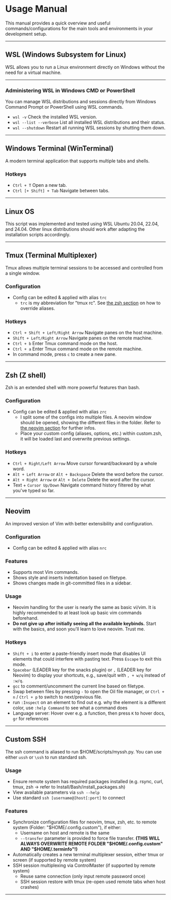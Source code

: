 # Usage Manual

This manual provides a quick overview and useful commands/configurations for the main tools and environments in your development setup.

---

## WSL (Windows Subsystem for Linux)

WSL allows you to run a Linux environment directly on Windows without the need for a virtual machine.

---

### Administering WSL in Windows CMD or PowerShell

You can manage WSL distributions and sessions directly from Windows Command Prompt or PowerShell using WSL commands.

- `wsl -v`
  Check the installed WSL version.
- `wsl --list --verbose`
  List all installed WSL distributions and their status.
- `wsl --shutdown`
  Restart all running WSL sessions by shutting them down.

---

## Windows Terminal (WinTerminal)

A modern terminal application that supports multiple tabs and shells.

### Hotkeys
- `Ctrl + T`
  Open a new tab.
- `Ctrl [+ Shift] + Tab`
  Navigate between tabs.

---

## Linux OS

This script was implemented and tested using WSL Ubuntu 20.04, 22.04, and 24.04. Other linux distributions should work after adapting the installation scripts accordingly.

---

## Tmux (Terminal Multiplexer)

Tmux allows multiple terminal sessions to be accessed and controlled from a single window.

### Configuration
- Config can be edited & applied with alias `trc`
  - `trc` is my abbreviation for "tmux rc". See [the zsh section](#zsh) on how to override aliases.

### Hotkeys
- `Ctrl + Shift + Left/Right Arrow`
  Navigate panes on the host machine.
- `Shift + Left/Right Arrow`
  Navigate panes on the remote machine.
- `Ctrl + b`
  Enter Tmux command mode on the host.
- `Ctrl + a`
  Enter Tmux command mode on the remote machine.
- In command mode, press `c` to create a new pane.

---

## Zsh (Z shell)

Zsh is an extended shell with more powerful features than bash.

### Configuration
- Config can be edited & applied with alias `zrc`
  - I split some of the configs into multiple files. A neovim window should be opened, showing the different files in the folder. Refer to [the neovim section](#neovim) for further infos.
  - Place your custom config (aliases, options, etc.) within custom.zsh, it will be loaded last and overwrite previous settings.


### Hotkeys
- `Ctrl + Right/Left Arrow`
  Move cursor forward/backward by a whole word.
- `Alt + Left Arrow` or `Alt + Backspace`
  Delete the word before the cursor.
- `Alt + Right Arrow` or `Alt + Delete`
  Delete the word after the cursor.
- Text + `Cursor Up/Down`
  Navigate command history filtered by what you've typed so far.

---

## Neovim

An improved version of Vim with better extensibility and configuration.

### Configuration
- Config can be edited & applied with alias `nrc`

### Features
- Supports most Vim commands.
- Shows style and inserts indentation based on filetype.
- Shows changes made in git-committed files in a sidebar.

### Usage
- Neovim handling for the user is nearly the same as basic vi/vim. It is highly recommended to at least look up basic vim commands beforehand.
- **Do not give up after initially seeing all the available keybinds.** Start with the basics, and soon you'll learn to love neovim. Trust me.

### Hotkeys
- `Shift + i` to enter a paste-friendly insert mode that disables UI elements that could interfere with pasting text. Press `Escape` to exit this mode.
- `Spacebar` (LEADER key for the snacks plugin) or `,` (LEADER key for Neovim) to display your shortcuts, e.g., save/quit with `, + w/q` instead of `:w/q`.
- `gcc` to comment/uncomment the current line based on filetype.
- Swap between files by pressing `-` to open the Oil file manager, or `Ctrl + n` / `Ctrl + p` to switch to next/previous file.
- run `:Inspect` on an element to find out e.g. why the element is a different color, use `:help Command` to see what a command does
- Language server: Hover over e.g. a function, then press `K` to hover docs, `gr` for references

---

## Custom SSH

The ssh command is aliased to run $HOME/scripts/myssh.py. You can use either `ussh` or `\ssh` to run standard ssh.

### Usage
- Ensure remote system has required packages installed (e.g. rsync, curl, tmux, zsh -> refer to Install/Bash/install_packages.sh)
- View available parameters via `ssh --help`
- Use standard `ssh [username@]host[:port]` to connect

### Features
- Synchronize configuration files for neovim, tmux, zsh, etc. to remote system (Folder: "$HOME/.config.custom"), if either:
  - Username on host and remote is the same
  - `--transfer` parameter is provided to force file transfer. **(THIS WILL ALWAYS OVERWRITE REMOTE FOLDER "$HOME/.config.custom" AND "$HOME/.terminfo"!)**
- Automatically creates a new terminal multiplexer session, either tmux or screen (if supported by remote system)
- SSH session multiplexing via ControlMaster (if supported by remote system)
  - Reuse same connection (only input remote password once)
  - SSH session restore with tmux (re-open used remote tabs when host crashes)

---

